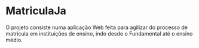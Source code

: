 # MatriculaJa
O projeto consiste numa aplicação Web feita para agilizar do processo de matrícula em instituições de ensino, indo desde o Fundamental até o ensino médio.

